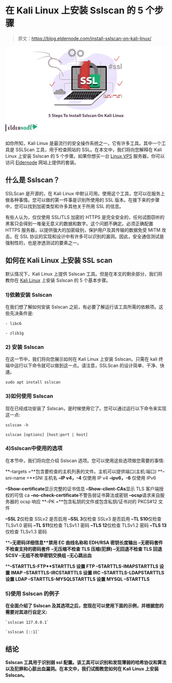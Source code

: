 # 在 Kali Linux 上安装 Sslscan 的 5 个步骤

> 原文：<https://blog.eldernode.com/install-sslscan-on-kali-linux/>

![5 Steps To Install Sslscan On Kali Linux](img/026c53b4441d9966801b352b319a7fa5.png)

如你所知，Kali Linux 是最流行的安全操作系统之一，它有许多工具。其中一个工具是 SSLScan 工具，用于检查网站的 SSL。在本文中，我们将向您解释在 Kali Linux 上安装 Sslscan 的 5 个步骤。如果你想买一台 [Linux VPS](https://eldernode.com/linux-vps/) 服务器，你可以访问 [Eldernode](https://eldernode.com/) 网站上提供的套装。

## **什么是 Sslscan？**

SSLScan 是开源的，在 Kali Linux 中默认可用。使用这个工具，您可以在服务上做各种事情。您可以做的第一件事是识别所使用的 SSL 版本。在接下来的步骤中，您可以找到加密类型和许多其他关于所用 SSL 的信息。

有些人认为，仅仅使用 SSL/TLS 加密的 HTTPS 是完全安全的，任何试图窃听的黑客只会得到一堆毫无意义的数据和数字。这个问题不确定。必须正确配置 HTTPS 服务器，以提供强大的加密级别，保护用户及其传输的数据免受 MITM 攻击。在 SSL 协议的实现和设计中有许多可以识别的漏洞。因此，安全通信测试是强制性的，也是渗透测试的要素之一。

## **如何在 Kali Linux 上安装 SSL scan**

默认情况下，Kali Linux 上提供 Sslscan 工具。但是在本文的剩余部分，我们将教你在 [Kali Linux](https://blog.eldernode.com/tag/kali-linux/) 上安装 Sslscan 的 5 个基本步骤。

### **1)依赖安装 Sslscan**

在我们想了解如何安装 Sslscan 之前，有必要了解运行该工具所需的依赖项。这些先决条件是:

```
- libc6
```

```
- zlib1g
```

### **2)** **安装 Sslscan**

在这一节中，我们将向您展示如何在 Kali Linux 上安装 Sslscan。只需在 kali 终端中运行以下命令就可以做到这一点。请注意，SSLScan 的设计简单、干净、快速。

```
sudo apt install sslscan
```

### **3)如何使用** **Sslscan**

现在已经成功安装了 Sslscan，是时候使用它了。您可以通过运行以下命令来实现这一点:

```
sslscan -h
```

```
sslscan [options] [host:port | host]
```

### **4)Sslscan**中使用的选项

在本节中，我们将向您介绍 Sslscan 选项。您可以使用这些选项做您需要的事情:

**–targets =<file>**包含要检查的主机列表的文件。主机可以提供端口(主机:端口)
**–sni-name =<name>**SNI 主机名
**–IP v4，-4** 仅使用 IP v4
**–ipv6，-6** 仅使用 IPv6

**–Show-certificate**显示完整的证书信息
**–Show-client-CAs**显示 TLS 客户端授权的可信 ca
**–no-check-certificate**不警告弱证书算法或密钥
**–ocsp**请求来自服务器的 ocsp 响应
**–PK =<file>**包含私钥的文件或包含私钥/证书对的 PKCS#12 文件

**–SSL 2**仅检查 SSLv2 是否启用
**–SSL 3**仅检查 SSLv3 是否启用
**–TL S10**仅检查 TLSv1.0 密码
**–TL S11**仅检查 TLSv1.1 密码
**–TLS 12**仅检查 TLSv1.2 密码
**–TLS 13**仅检查 TLSv1.3 密码

****–无密码详细信息**禁用 EC 曲线名称和 EDH/RSA 密钥长度输出
**–无密码套件**不检查支持的密码套件
**–无压缩**不检查 TLS 压缩(犯罪)
**–无回退**不检查 TLS 回退 SCSV
**–无组**不枚举密钥交换组
**–无心跳出血****

****–STARTTLS-FTP**STARTTLS 设置 FTP
–STARTTLS-IMAPSTARTTLS 设置 IMAP
–STARTTLS-IRCSTARTTLS 设置 IRC
–STARTTLS-LDAPSTARTTLS 设置 LDAP
–STARTTLS-MYSQLSTARTTLS 设置 MYSQL
**–STARTTLS****

### ****5)使用 Sslscan** 的例子**

**在全面介绍了 Sslscan 及其选项之后，您现在可以使用下面的示例，并根据您的需要对其进行自定义:**

```
`sslscan 127.0.0.1`
```

```
`sslscan [::1]`
```

## **结论**

**Sslscan 工具用于识别弱 ssl 配置。该工具可以识别和发现薄弱的哈希协议和算法以及犯罪和心脏出血漏洞。在本文中，我们试图教您如何在 Kali Linux 上安装 Sslscan。**